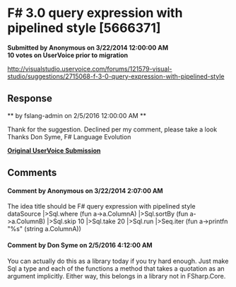 # F# 3.0 query expression with pipelined style [5666371] #

**Submitted by Anonymous on 3/22/2014 12:00:00 AM**  
**10 votes on UserVoice prior to migration**  

http://visualstudio.uservoice.com/forums/121579-visual-studio/suggestions/2715068-f-3-0-query-expression-with-pipelined-style



## Response ##
** by fslang-admin on 2/5/2016 12:00:00 AM **

Thank for the suggestion. Declined per my comment, please take a look
Thanks
Don Syme, F# Language Evolution


**[Original UserVoice Submission](https://fslang.uservoice.com/forums/245727-f-language/suggestions/5666371)**


## Comments ##


#### Comment by Anonymous on 3/22/2014 2:07:00 AM ####
The idea title should be F# query expression with pipelined style
dataSource
|>Sql.where (fun a->a.ColumnA)
|>Sql.sortBy (fun a->a.ColumnB)
|>Sql.skip 10
|>Sql.take 20
|>Sql.run
|>Seq.iter (fun a->printfn "%s" (string a.ColumnA))


#### Comment by Don Syme on 2/5/2016 4:12:00 AM ####
You can actually do this as a library today if you try hard enough. Just make Sql a type and each of the functions a method that takes a quotation as an argument implicitly.
Either way, this belongs in a library not in FSharp.Core.

